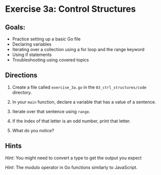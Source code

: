 # Exercise 3a: Control Structures

## Goals:

- Practice setting up a basic Go file
- Declaring variables
- Iterating over a collection using a for loop and the range keyword
- Using if statements
- Troubleshooting using covered topics

## Directions

1. Create a file called `exercise_3a.go` in the `03_ctrl_structures/code` directory.

2. In your `main` function, declare a variable that has a value of a sentence.

3. Iterate over that sentence using `range`.

4. If the index of that letter is an odd number, print that letter.

5. What do you notice?

## Hints

_Hint_: You might need to convert a type to get the output you expect

_Hint_: The modulo operator in Go functions similarly to
JavaScript.
